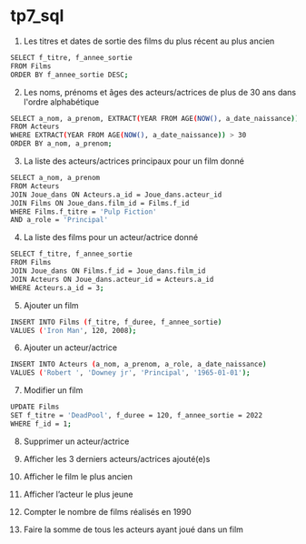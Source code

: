 # tp7_sql
1)	Les titres et dates de sortie des films du plus récent au plus ancien
```bash
SELECT f_titre, f_annee_sortie 
FROM Films
ORDER BY f_annee_sortie DESC;
```
2)	Les noms, prénoms et âges des acteurs/actrices de plus de 30 ans dans l'ordre alphabétique
```bash
SELECT a_nom, a_prenom, EXTRACT(YEAR FROM AGE(NOW(), a_date_naissance)) AS age
FROM Acteurs
WHERE EXTRACT(YEAR FROM AGE(NOW(), a_date_naissance)) > 30
ORDER BY a_nom, a_prenom;
```
3)	La liste des acteurs/actrices principaux pour un film donné
```bash
SELECT a_nom, a_prenom
FROM Acteurs
JOIN Joue_dans ON Acteurs.a_id = Joue_dans.acteur_id
JOIN Films ON Joue_dans.film_id = Films.f_id
WHERE Films.f_titre = 'Pulp Fiction'
AND a_role = 'Principal'
```
4)	La liste des films pour un acteur/actrice donné
```bash
SELECT f_titre, f_annee_sortie
FROM Films
JOIN Joue_dans ON Films.f_id = Joue_dans.film_id
JOIN Acteurs ON Joue_dans.acteur_id = Acteurs.a_id
WHERE Acteurs.a_id = 3;
```
5)	Ajouter un film
```bash
INSERT INTO Films (f_titre, f_duree, f_annee_sortie)
VALUES ('Iron Man', 120, 2008);
```
6)	Ajouter un acteur/actrice
```bash
INSERT INTO Acteurs (a_nom, a_prenom, a_role, a_date_naissance)
VALUES ('Robert ', 'Downey jr', 'Principal', '1965-01-01');
```
7)	Modifier un film
```bash
UPDATE Films
SET f_titre = 'DeadPool', f_duree = 120, f_annee_sortie = 2022
WHERE f_id = 1;
```
8)	Supprimer un acteur/actrice

9)	Afficher les 3 derniers acteurs/actrices ajouté(e)s

10)	Afficher le film le plus ancien

11)	Afficher l’acteur le plus jeune

12)	Compter le nombre de films réalisés en 1990
13)	Faire la somme de tous les acteurs ayant joué dans un film
